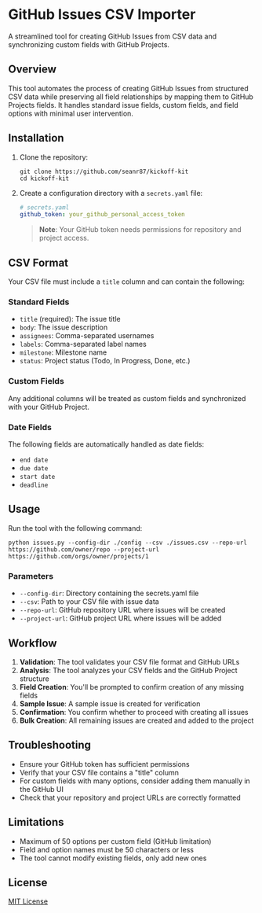 # GitHub Issues CSV Importer

A streamlined tool for creating GitHub Issues from CSV data and synchronizing custom fields with GitHub Projects.

## Overview

This tool automates the process of creating GitHub Issues from structured CSV data while preserving all field relationships by mapping them to GitHub Projects fields. It handles standard issue fields, custom fields, and field options with minimal user intervention.

## Installation

1. Clone the repository:
   ```
   git clone https://github.com/seanr87/kickoff-kit
   cd kickoff-kit
   ```

2. Create a configuration directory with a `secrets.yaml` file:
   ```yaml
   # secrets.yaml
   github_token: your_github_personal_access_token
   ```

   > **Note**: Your GitHub token needs permissions for repository and project access.

## CSV Format

Your CSV file must include a `title` column and can contain the following:

### Standard Fields
- `title` (required): The issue title
- `body`: The issue description 
- `assignees`: Comma-separated usernames
- `labels`: Comma-separated label names
- `milestone`: Milestone name
- `status`: Project status (Todo, In Progress, Done, etc.)

### Custom Fields
Any additional columns will be treated as custom fields and synchronized with your GitHub Project.

### Date Fields
The following fields are automatically handled as date fields:
- `end date`
- `due date`
- `start date`
- `deadline`

## Usage

Run the tool with the following command:

```
python issues.py --config-dir ./config --csv ./issues.csv --repo-url https://github.com/owner/repo --project-url https://github.com/orgs/owner/projects/1
```

### Parameters

- `--config-dir`: Directory containing the secrets.yaml file
- `--csv`: Path to your CSV file with issue data
- `--repo-url`: GitHub repository URL where issues will be created
- `--project-url`: GitHub project URL where issues will be added

## Workflow

1. **Validation**: The tool validates your CSV file format and GitHub URLs
2. **Analysis**: The tool analyzes your CSV fields and the GitHub Project structure
3. **Field Creation**: You'll be prompted to confirm creation of any missing fields
4. **Sample Issue**: A sample issue is created for verification
5. **Confirmation**: You confirm whether to proceed with creating all issues
6. **Bulk Creation**: All remaining issues are created and added to the project

## Troubleshooting

- Ensure your GitHub token has sufficient permissions
- Verify that your CSV file contains a "title" column
- For custom fields with many options, consider adding them manually in the GitHub UI
- Check that your repository and project URLs are correctly formatted

## Limitations

- Maximum of 50 options per custom field (GitHub limitation)
- Field and option names must be 50 characters or less
- The tool cannot modify existing fields, only add new ones

## License

[MIT License](LICENSE)
